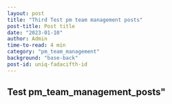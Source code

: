 ```yaml
---
layout: post
title: "Third Test pm team management posts"
post-title: Post title
date: "2023-01-10"
author: Admin
time-to-read: 4 min
category: "pm_team_management"
background: "base-back"
post-id: uniq-fadacifth-id
---
```


## Test pm_team_management_posts"